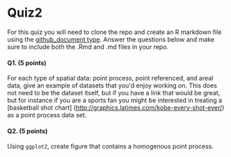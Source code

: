 # Quiz2

For this quiz you will need to clone the repo and create an R markdown file using the [github_document type](https://rmarkdown.rstudio.com/github_document_format.html). Answer the questions below and make sure to include both the .Rmd and .md files in your repo.

#### Q1. (5 points)
For each type of spatial data: point process, point referenced, and areal data, give an example of datasets that you'd enjoy working on. This does not need to be the dataset itself, but if you have a link that would be great, but for instance if you are a sports fan you might be interested in treating a [basketball shot chart] (http://graphics.latimes.com/kobe-every-shot-ever/) as a point process data set.

#### Q2. (5 points)
Using `ggplot2`, create figure that contains a homogenous point process.
